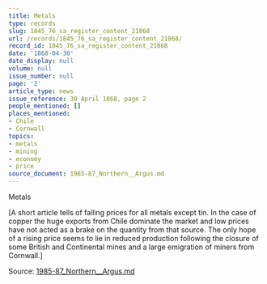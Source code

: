 ```yaml
---
title: Metals
type: records
slug: 1845_76_sa_register_content_21868
url: /records/1845_76_sa_register_content_21868/
record_id: 1845_76_sa_register_content_21868
date: '1868-04-30'
date_display: null
volume: null
issue_number: null
page: '2'
article_type: news
issue_reference: 30 April 1868, page 2
people_mentioned: []
places_mentioned:
- Chile
- Cornwall
topics:
- metals
- mining
- economy
- price
source_document: 1985-87_Northern__Argus.md
---
```


Metals

[A short article tells of falling prices for all metals except tin.  In the case of copper the huge exports from Chile dominate the market and low prices have not acted as a brake on the quantity from that source.  The only hope of a rising price seems to lie in reduced production following the closure of some British and Continental mines and a large emigration of miners from Cornwall.]

Source: [1985-87_Northern__Argus.md](/downloads/markdown/1985-87_Northern__Argus.md)
